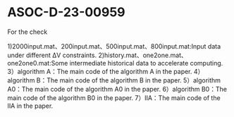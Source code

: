 # ASOC-D-23-00959
For the check

1)2000input.mat、200input.mat、500input.mat、800input.mat:Input data under different ΔV constraints.
2)history.mat、one2one.mat、one2one0.mat:Some intermediate historical data to accelerate computing.
3）algorithm A：The main code of the algorithm A in the paper.
4）algorithm B：The main code of the algorithm B in the paper.
5）algorithm A0：The main code of the algorithm A0 in the paper.
6）algorithm B0：The main code of the algorithm B0 in the paper.
7）IIA：The main code of the IIA in the paper.
